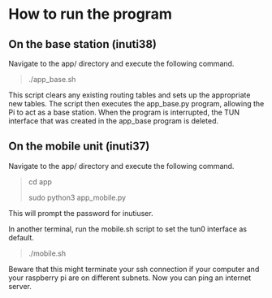 # How to run the program

## On the base station (inuti38)
Navigate to the app/ directory and execute the following command.

> ./app_base.sh

This script clears any existing routing tables and sets up the appropriate new tables. 
The script then executes the app_base.py program, allowing the Pi to act as a base station.
When the program is interrupted, the TUN interface that was created in the app_base program is deleted.

## On the mobile unit (inuti37)

Navigate to the app/ directory and execute the following command.

> cd app
> 
> sudo python3 app_mobile.py

This will prompt the password for inutiuser.

In another terminal, run the mobile.sh script to set the tun0 interface as default.

> ./mobile.sh

Beware that this might terminate your ssh connection if your computer and your raspberry pi are on different subnets.
Now you can ping an internet server.
